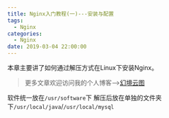```yaml
---
title: Nginx入门教程(一)---安装与配置
tags:
  - Nginx
categories:
  - Nginx
date: 2019-03-04 22:00:00
---
```


本章主要讲了如何通过解压方式在Linux下安装Nginx。

<!-- more-->

> 更多文章欢迎访问我的个人博客-->[幻境云图](https://www.lixueduan.com/)

软件统一放在`/usr/software`下 解压后放在单独的文件夹下`/usr/local/java`/`/usr/local/mysql`